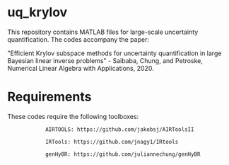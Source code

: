 # uq_krylov
This repository contains MATLAB files for large-scale uncertainty quantification.  The codes accompany the paper: 

"Efficient Krylov subspace methods for uncertainty quantification in large Bayesian linear inverse problems" - Saibaba, Chung, and Petroske, Numerical Linear Algebra with Applications, 2020.

# Requirements
These codes require the following toolboxes:

                AIRTOOLS: https://github.com/jakobsj/AIRToolsII
                
                IRTools: https://github.com/jnagy1/IRtools

                genHyBR: https://github.com/juliannechung/genHyBR
